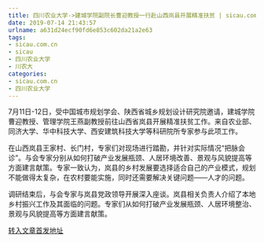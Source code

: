 ```yaml
---
title: 四川农业大学->建城学院副院长曹迎教授一行赴山西岚县开展精准扶贫 | sicau.com.cn
date: 2019-07-14 21:43:57
urlname: a631d24ecf90fd6e853c602da21a2e63
tags: 
- sicau.com.cn
- sicau
- 四川农业大学
- 川农大
categories:
- sicau.com.cn
- 四川农业大学
---
```



7月11日-12日，受中国城市规划学会、陕西省城乡规划设计研究院邀请，建城学院曹迎教授、管理学院王燕副教授前往山西省岚县开展精准扶贫工作。来自农业部、同济大学、华中科技大学、西安建筑科技大学等科研院所专家参与此项工作。

在山西岚县王家村、长门村，专家们对现场进行踏勘，并针对实际情况“把脉会诊”。与会专家分别从如何打破产业发展瓶颈、人居环境改善、景观与风貌提高等方面建言献策。专家一致认为，岚县的乡村发展要选择适合自己的产业模式，规划不能做得太复杂，在农村要能实施，同时还需要解决关键问题——人才的问题。

调研结束后，与会专家与岚县党政领导开展深入座谈。岚县相关负责人介绍了本地乡村振兴工作及其面临的问题。专家们从如何打破产业发展瓶颈、人居环境整治、景观与风貌提高等方面建言献策。





[转入文章首发地址](https://news.sicau.edu.cn/info/1078/52555.htm)